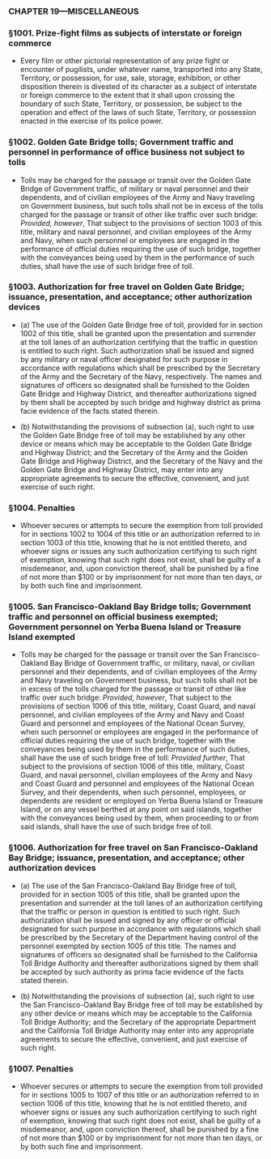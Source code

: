 ### **CHAPTER 19—MISCELLANEOUS**

### §1001. Prize-fight films as subjects of interstate or foreign commerce
* Every film or other pictorial representation of any prize fight or encounter of pugilists, under whatever name, transported into any State, Territory, or possession, for use, sale, storage, exhibition, or other disposition therein is divested of its character as a subject of interstate or foreign commerce to the extent that it shall upon crossing the boundary of such State, Territory, or possession, be subject to the operation and effect of the laws of such State, Territory, or possession enacted in the exercise of its police power.

### §1002. Golden Gate Bridge tolls; Government traffic and personnel in performance of office business not subject to tolls
* Tolls may be charged for the passage or transit over the Golden Gate Bridge of Government traffic, of military or naval personnel and their dependents, and of civilian employees of the Army and Navy traveling on Government business, but such tolls shall not be in excess of the tolls charged for the passage or transit of other like traffic over such bridge: _Provided, however_, That subject to the provisions of section 1003 of this title, military and naval personnel, and civilian employees of the Army and Navy, when such personnel or employees are engaged in the performance of official duties requiring the use of such bridge, together with the conveyances being used by them in the performance of such duties, shall have the use of such bridge free of toll.

### §1003. Authorization for free travel on Golden Gate Bridge; issuance, presentation, and acceptance; other authorization devices
* (a) The use of the Golden Gate Bridge free of toll, provided for in section 1002 of this title, shall be granted upon the presentation and surrender at the toll lanes of an authorization certifying that the traffic in question is entitled to such right. Such authorization shall be issued and signed by any military or naval officer designated for such purpose in accordance with regulations which shall be prescribed by the Secretary of the Army and the Secretary of the Navy, respectively. The names and signatures of officers so designated shall be furnished to the Golden Gate Bridge and Highway District, and thereafter authorizations signed by them shall be accepted by such bridge and highway district as prima facie evidence of the facts stated therein.

* (b) Notwithstanding the provisions of subsection (a), such right to use the Golden Gate Bridge free of toll may be established by any other device or means which may be acceptable to the Golden Gate Bridge and Highway District; and the Secretary of the Army and the Golden Gate Bridge and Highway District, and the Secretary of the Navy and the Golden Gate Bridge and Highway District, may enter into any appropriate agreements to secure the effective, convenient, and just exercise of such right.

### §1004. Penalties
* Whoever secures or attempts to secure the exemption from toll provided for in sections 1002 to 1004 of this title or an authorization referred to in section 1003 of this title, knowing that he is not entitled thereto, and whoever signs or issues any such authorization certifying to such right of exemption, knowing that such right does not exist, shall be guilty of a misdemeanor, and, upon conviction thereof, shall be punished by a fine of not more than $100 or by imprisonment for not more than ten days, or by both such fine and imprisonment.

### §1005. San Francisco-Oakland Bay Bridge tolls; Government traffic and personnel on official business exempted; Government personnel on Yerba Buena Island or Treasure Island exempted
* Tolls may be charged for the passage or transit over the San Francisco-Oakland Bay Bridge of Government traffic, or military, naval, or civilian personnel and their dependents, and of civilian employees of the Army and Navy traveling on Government business, but such tolls shall not be in excess of the tolls charged for the passage or transit of other like traffic over such bridge: _Provided, however_, That subject to the provisions of section 1006 of this title, military, Coast Guard, and naval personnel, and civilian employees of the Army and Navy and Coast Guard and personnel and employees of the National Ocean Survey, when such personnel or employees are engaged in the performance of official duties requiring the use of such bridge, together with the conveyances being used by them in the performance of such duties, shall have the use of such bridge free of toll: _Provided further_, That subject to the provisions of section 1006 of this title, military, Coast Guard, and naval personnel, civilian employees of the Army and Navy and Coast Guard and personnel and employees of the National Ocean Survey, and their dependents, when such personnel, employees, or dependents are resident or employed on Yerba Buena Island or Treasure Island, or on any vessel berthed at any point on said islands, together with the conveyances being used by them, when proceeding to or from said islands, shall have the use of such bridge free of toll.

### §1006. Authorization for free travel on San Francisco-Oakland Bay Bridge; issuance, presentation, and acceptance; other authorization devices
* (a) The use of the San Francisco-Oakland Bay Bridge free of toll, provided for in section 1005 of this title, shall be granted upon the presentation and surrender at the toll lanes of an authorization certifying that the traffic or person in question is entitled to such right. Such authorization shall be issued and signed by any officer or official designated for such purpose in accordance with regulations which shall be prescribed by the Secretary of the Department having control of the personnel exempted by section 1005 of this title. The names and signatures of officers so designated shall be furnished to the California Toll Bridge Authority and thereafter authorizations signed by them shall be accepted by such authority as prima facie evidence of the facts stated therein.

* (b) Notwithstanding the provisions of subsection (a), such right to use the San Francisco-Oakland Bay Bridge free of toll may be established by any other device or means which may be acceptable to the California Toll Bridge Authority; and the Secretary of the appropriate Department and the California Toll Bridge Authority may enter into any appropriate agreements to secure the effective, convenient, and just exercise of such right.

### §1007. Penalties
* Whoever secures or attempts to secure the exemption from toll provided for in sections 1005 to 1007 of this title or an authorization referred to in section 1006 of this title, knowing that he is not entitled thereto, and whoever signs or issues any such authorization certifying to such right of exemption, knowing that such right does not exist, shall be guilty of a misdemeanor, and, upon conviction thereof, shall be punished by a fine of not more than $100 or by imprisonment for not more than ten days, or by both such fine and imprisonment.
